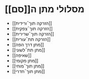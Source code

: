 # מסלולי מתן ה[[סם]]
- [[הזרקה תוך¯ורידית]]
- [[הזרקה תוך¯צפקית]]
- [[הזרקה תוך¯שרירית]]
- [[הזרקה תת¯עורית]]
- [[מתן דרך הפה]]
- [[מתן תת¯לשוני]]
- [[שאיפה]]
- [[מתן מקומי]]
- [[מתן תוך¯מוחי]]
- [[מתן תוך¯חדרי]]